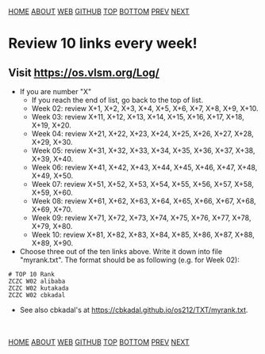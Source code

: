 ---
---
[HOME](index.md)
[ABOUT](README.md)
[WEB](https://osp4diss.vlsm.org/)
[GITHUB](https://github.com/os2xx/osp4diss/)
[TOP](#)
[BOTTOM](#endofpage)
[PREV](index.md#idx07)
[NEXT](W02-06.md)

# Review 10 links every week!

## Visit <https://os.vlsm.org/Log/>
* If you are number "X"
  * If you reach the end of list, go back to the top of list.
  * Week 02: review X+1,  X+2,  X+3,  X+4,  X+5,  X+6,  X+7,  X+8,  X+9,  X+10.
  * Week 03: review X+11, X+12, X+13, X+14, X+15, X+16, X+17, X+18, X+19, X+20.
  * Week 04: review X+21, X+22, X+23, X+24, X+25, X+26, X+27, X+28, X+29, X+30.
  * Week 05: review X+31, X+32, X+33, X+34, X+35, X+36, X+37, X+38, X+39, X+40.
  * Week 06: review X+41, X+42, X+43, X+44, X+45, X+46, X+47, X+48, X+49, X+50.
  * Week 07: review X+51, X+52, X+53, X+54, X+55, X+56, X+57, X+58, X+59, X+60.
  * Week 08: review X+61, X+62, X+63, X+64, X+65, X+66, X+67, X+68, X+69, X+70.
  * Week 09: review X+71, X+72, X+73, X+74, X+75, X+76, X+77, X+78, X+79, X+80.
  * Week 10: review X+81, X+82, X+83, X+84, X+85, X+86, X+87, X+88, X+89, X+90.
* Choose three out of the ten links above. 
  Write it down into file "myrank.txt".
  The format should be as following (e.g. for Week 02):
```
# TOP 10 Rank
ZCZC W02 alibaba 
ZCZC W02 kutakada
ZCZC W02 cbkadal
```
* See also cbkadal's at <https://cbkadal.github.io/os212/TXT/myrank.txt>.


<br id="endofpage"><br>
[HOME](index.md)
[ABOUT](README.md)
[WEB](https://osp4diss.vlsm.org/)
[GITHUB](https://github.com/os2xx/osp4diss)
[TOP](#)
[BOTTOM](#endofpage)
[PREV](index.md#idx07)
[NEXT](W02-06.md)

